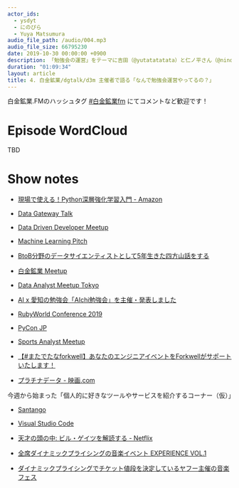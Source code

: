 ```yaml
---
actor_ids:
  - ysdyt
  - にのぴら
  - Yuya Matsumura
audio_file_path: /audio/004.mp3
audio_file_size: 66795230
date: 2019-10-30 00:00:00 +0900
description: 「勉強会の運営」をテーマに吉田（@yutatatatata）と仁ノ平さん（@nino_pira）と松村さん（@yu__ya4）でお話しました。
duration: "01:09:34"
layout: article
title: 4. 白金鉱業/dgtalk/d3m 主催者で語る「なんで勉強会運営やってるの？」
---
```


白金鉱業.FMのハッシュタグ [#白金鉱業fm]([https://twitter.com/search?q=%23白金鉱業fm&src=hashtag_click](https://twitter.com/search?q=%23%E7%99%BD%E9%87%91%E9%89%B1%E6%A5%ADfm&src=hashtag_click)) にてコメントなど歓迎です！

# Episode WordCloud

TBD

# Show notes

- [現場で使える！Python深層強化学習入門 - Amazon](https://amzn.to/2Nlv4sF)
- [Data Gateway Talk](https://data-gateway-talk.connpass.com/)
- [Data Driven Developer Meetup](https://d3m.connpass.com/)
- [Machine Learning Pitch](https://machine-learning-pitch.connpass.com/)
- [BtoB分野のデータサイエンティストとして5年生きた四方山話をする](https://speakerdeck.com/ysdyt/a-message-about-a-data-scientist-in-the-btob-field-for-5years)
- [白金鉱業 Meetup](https://brainpad-meetup.connpass.com/)

- [Data Analyst Meetup Tokyo](https://data-analyst.connpass.com/)
- [AI x 愛知の勉強会「AIchi勉強会」を主催・発表しました](https://karaage.hatenadiary.jp/entry/2019/09/09/073000)
- [RubyWorld Conference 2019](https://2019.rubyworld-conf.org/ja/)
- [PyCon JP](https://www.pycon.jp/#)

- [Sports Analyst Meetup](https://spoana.connpass.com/)

- [【#またでたなforkwell】あなたのエンジニアイベントをForkwellがサポートいたします！](https://pr.forkwell.com/2019-04-11-release-connpass/)

- [プラチナデータ - 映画.com](https://eiga.com/movie/57765/)



今週から始まった「個人的に好きなツールやサービスを紹介するコーナー（仮）」

- [Santango](https://santango.xyz/)
- [Visual Studio Code](https://code.visualstudio.com/)
- [天才の頭の中: ビル・ゲイツを解読する - Netflix](https://www.netflix.com/jp/title/80184771)
- [全席ダイナミックプライシングの音楽イベント EXPERIENCE VOL.1](https://ticket.yahoo.co.jp/special/y_experience/)

- [ダイナミックプライシングでチケット値段を決定しているヤフー主催の音楽フェス](https://twitter.com/ashikagunso/status/1186914870903463936?s=20)

